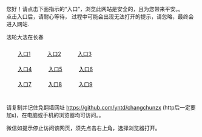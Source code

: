 您好！请点击下面指示的“入口”，浏览此网站是安全的，且为您带来平安。。 <br/>
点击入口后，请耐心等待， 过程中可能会出现无法打开的提示，请忽略，最终会进入网站. </br>

法轮大法在长春<br/>
<div style="padding:10px"><a style="margin:20px" target="_blank" href="https://d1e1e370vsj46u.cloudfront.net/2Qpsp?ktziuuwi" id="ccLink1" rel="nofollow">入口1</a> <a target="_blank" style="margin:20px" href="https://dtc5rv5nmlp9b.cloudfront.net/2Qpsp?xlkwrlxn" id="ccLink2" rel="nofollow">入口2</a> <a style="margin:20px" target="_blank" href="https://d3gmllpk90e5nm.cloudfront.net/2Qpsp?tkpahhs" id="ccLink3" rel="nofollow">入口3</a></div>

<div style="padding:10px" ><a style="margin:20px" target="_blank" href="https://d1e1e370vsj46u.cloudfront.net/2Qpsp?ktziuuwi" id="ccLink4" rel="nofollow">入口4</a> <a style="margin:20px" href="https://dtc5rv5nmlp9b.cloudfront.net/2Qpsp?xlkwrlxn" target="_blank" id="ccLink5" rel="nofollow">入口5</a> <a style="margin:20px" href="https://d3gmllpk90e5nm.cloudfront.net/2Qpsp?tkpahhs" target="_blank" id="ccLink6" rel="nofollow">入口6</a></div>

<div style="padding:10px"><a style="margin:20px" target="_blank" href="https://d1e1e370vsj46u.cloudfront.net/2Qpsp?ktziuuwi" id="ccLink7" rel="nofollow">入口7</a> <a style="margin:20px" href="https://dtc5rv5nmlp9b.cloudfront.net/2Qpsp?xlkwrlxn" target="_blank" id="ccLink8" rel="nofollow">入口8</a> <a style="margin:20px" target="_blank" href="https://d3gmllpk90e5nm.cloudfront.net/2Qpsp?tkpahhs" id="ccLink9" rel="nofollow">入口9</a></div>

<br/>



请复制并记住免翻墙网址 https://github.com/yntd/changchunzx (http后一定要加s)，在电脑或手机的浏览器均可访问。。<br/>

微信如提示停止访问该网页，须先点击右上角，选择浏览器打开。
